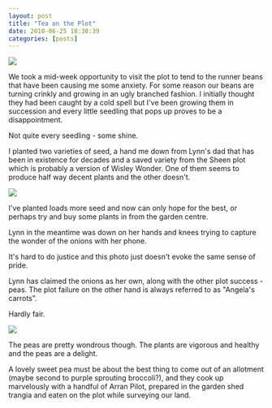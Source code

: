 ```yaml
---
layout: post
title: "Tea on the Plot"
date: 2010-06-25 18:38:39
categories: [posts]
---
```


![](http://www.earthwoman.co.uk/wp-content/uploads/2010/06/240620101378-225x300.jpg)

We took a mid-week opportunity to visit the plot to tend to the runner beans that have been causing me some anxiety. For some reason our beans are turning crinkly and growing in an ugly branched fashion. I initially thought they had been caught by a cold spell but I've been growing them in succession and every little seedling that pops up proves to be a disappointment.

Not quite every seedling - some shine.

I planted two varieties of seed, a hand me down from Lynn's dad that has been in existence for decades and a saved variety from the Sheen plot which is probably a version of Wisley Wonder. One of them seems to produce half way decent plants and the other doesn't.

![](http://www.earthwoman.co.uk/wp-content/uploads/2010/06/240620101367-300x225.jpg)

I've planted loads more seed and now can only hope for the best, or perhaps try and buy some plants in from the garden centre.

Lynn in the meantime was down on her hands and knees trying to capture the wonder of the onions with her phone.

It's hard to do justice and this photo just doesn't evoke the same sense of pride.

Lynn has claimed the onions as her own, along with the other plot success - peas. The plot failure on the other hand is always referred to as "Angela's carrots".

Hardly fair.

![](http://www.earthwoman.co.uk/wp-content/uploads/2010/06/240620101383-225x300.jpg)

The peas are pretty wondrous though. The plants are vigorous and healthy and the peas are a delight.

A lovely sweet pea must be about the best thing to come out of an allotment (maybe second to purple sprouting broccoli?), and they cook up marvelously with a handful of Arran Pilot, prepared in the garden shed trangia and eaten on the plot while surveying our land.
